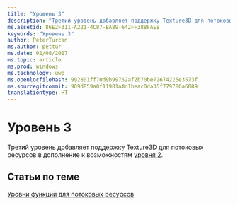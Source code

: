 ```yaml
---
title: "Уровень 3"
description: "Третий уровень добавляет поддержку Texture3D для потоковых ресурсов в дополнение к возможностям уровня 2."
ms.assetid: 86E2F311-A221-4C87-BA89-642FF388FAEB
keywords: "Уровень 3"
author: PeterTurcan
ms.author: pettur
ms.date: 02/08/2017
ms.topic: article
ms.prod: windows
ms.technology: uwp
ms.openlocfilehash: 992801ff70d9b99752af2b70be72674225e3573f
ms.sourcegitcommit: 909d859a0f11981a8d1beac0da35f779786a6889
translationtype: HT
---
```

# <a name="tier-3"></a>Уровень 3


Третий уровень добавляет поддержку Texture3D для потоковых ресурсов в дополнение к возможностям [уровня 2](tier-2.md).

## <a name="span-idrelated-topicsspanrelated-topics"></a><span id="related-topics"></span>Статьи по теме


[Уровни функций для потоковых ресурсов](streaming-resources-features-tiers.md)

 

 




